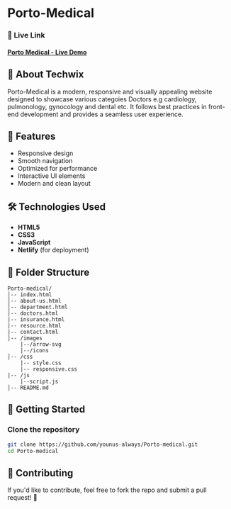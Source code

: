 # Porto-Medical

### 🚀 Live Link
#### **[Porto Medical - Live Demo](http://porto-medical.netlify.app/)**

## 📌 About Techwix
Porto-Medical is a modern, responsive and visually appealing website designed to showcase various categoies Doctors e.g cardiology, pulmonology, gynocology and dental etc. It follows best practices in front-end development and provides a seamless user experience.

## 🎨 Features
- Responsive design
- Smooth navigation
- Optimized for performance
- Interactive UI elements
- Modern and clean layout

## 🛠️ Technologies Used
- **HTML5**
- **CSS3**
- **JavaScript**
- **Netlify** (for deployment)

## 📂 Folder Structure
```
Porto-medical/
│-- index.html
│-- about-us.html
│-- department.html
│-- doctors.html
|-- insurance.html
|-- resource.html
|-- contact.html
│-- /images
    |--/arrow-svg
    |--/icons
│-- /css
    |-- style.css
    |-- responsive.css
|-- /js
    |--script.js
│-- README.md
```

## 🚀 Getting Started
### Clone the repository
```bash
git clone https://github.com/younus-always/Porto-medical.git
cd Porto-medical
```

## 📢 Contributing
If you'd like to contribute, feel free to fork the repo and submit a pull request! 🚀

